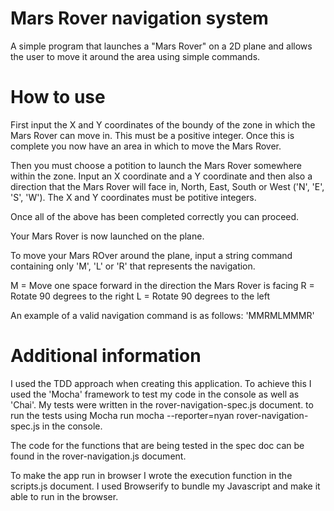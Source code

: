 # Mars Rover navigation system

A simple program that launches a "Mars Rover" on a 2D plane and allows the user to move it around the area using simple commands. 

# How to use

First input the X and Y coordinates of the boundy of the zone in which the Mars Rover can move in. This must be a positive integer. Once this is complete you now have an area in which to move the Mars Rover.

Then you must choose a potition to launch the Mars Rover somewhere within the zone. Input an X coordinate and a Y coordinate and then also a direction that the Mars Rover will face in, North, East, South or West ('N', 'E', 'S', 'W'). The X and Y coordinates must be potitive integers. 

Once all of the above has been completed correctly you can proceed. 

Your Mars Rover is now launched on the plane. 

To move your Mars ROver around the plane, input a string command containing only 'M', 'L' or 'R' that represents the navigation. 

M = Move one space forward in the direction the Mars Rover is facing
R = Rotate 90 degrees to the right
L = Rotate 90 degrees to the left

An example of a valid navigation command is as follows: 'MMRMLMMMR'


# Additional information

I used the TDD approach when creating this application. To achieve this I used the 'Mocha' framework to test my code in the console as well as 'Chai'. My tests were written in the rover-navigation-spec.js document. to run the tests using Mocha run mocha --reporter=nyan rover-navigation-spec.js in the console. 

The code for the functions that are being tested in the spec doc can be found in the rover-navigation.js document. 

To make the app run in browser I wrote the execution function in the scripts.js document. I used Browserify to bundle my Javascript and make it able to run in the browser. 